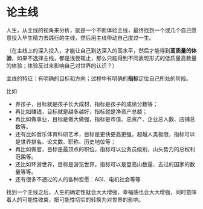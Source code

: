 # 论主线

人生，从主线的视角来分析，就是一个不断体验主线，最终找到一个或几个自己愿意投入毕生精力去践行的主线，然后用主线带动自己度过一生。

（在主线上的深入投入，才能让自己到达深入的高水平，然后才能得到**高质量的体验**，如果不选择主线，都是浅尝辄止，那么只能得到不同表现形式的低质量高数量的体验；体验反过来影响自己对世界的认识？）

主线的特征：有明确的目标和方向；过程中有明确的**指标**定位自己所处的阶段。

比如

- 养孩子，目标就是孩子长大成材，指标是孩子的成绩分数等；
- 再比如赚钱，目标就是越多越好，指标就是净资产总额；
- 再比如做事业，目标是做大做强，指标是市值、总资产、企业总人数、店铺总数等。
- 还有比如音乐体育科研艺术，目标是更快更高更强，超越人类极限，指标可以是世界排名、论文数、职称、历史地位等；
- 再比如做官，目标是最顶点的职位，指标可以公务员级别，山头势力的总权利范围等。
- 还比如环游世界，目标是游览世界，指标可以是登高山数量、去过的国家的数量等等。
- 还有很多不通过的人的各种宏愿：AGI、电机社会等等

找到一个主线之后，人生的确定性就会大大增强，幸福感也会大大增强，同时意味着人的可能性收束，把可能性切实的转换为对世界的影响。